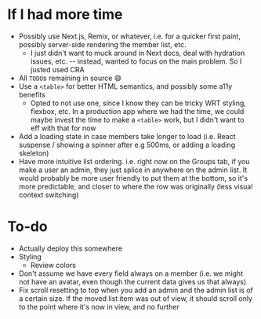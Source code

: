 # If I had more time

- Possibly use Next.js, Remix, or whatever, i.e. for a quicker first paint, possibly server-side rendering the member list, etc.
  - I just didn't want to muck around in Next docs, deal with hydration issues, etc. -- instead, wanted to focus on the main problem. So I justed used CRA
- All `TODO`s remaining in source 😄
- Use a `<table>` for better HTML semantics, and possibly some a11y benefits
  - Opted to not use one, since I know they can be tricky WRT styling, flexbox, etc. In a production app where we had the time, we could maybe invest the time to make a `<table>` work, but I didn't want to eff with that for now
- Add a loading state in case members take longer to load (i.e. React suspense / showing a spinner after e.g 500ms, or adding a loading skeleton)
- Have more intuitive list ordering. i.e. right now on the Groups tab, if you make a user an admin, they just splice in anywhere on the admin list. It would probably be more user friendly to put them at the bottom, so it's more predictable, and closer to where the row was originally (less visual context switching)

# To-do

- Actually deploy this somewhere
- Styling
  - Review colors
- Don't assume we have every field always on a member (i.e. we might not have an avatar, even though the current data gives us that always)
- Fix scroll resetting to top when you add an admin and the admin list is of a certain size. If the moved list item was out of view, it should scroll only to the point where it's now in view, and no further

